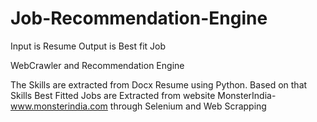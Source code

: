 # Job-Recommendation-Engine
Input is Resume
Output is Best fit Job 

WebCrawler and Recommendation Engine

The Skills are extracted from Docx Resume using Python. 
Based on that Skills Best Fitted Jobs are Extracted from website MonsterIndia- www.monsterindia.com through Selenium and Web Scrapping 
